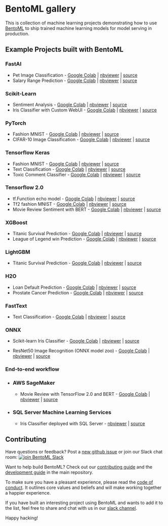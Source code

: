 # BentoML gallery

This is collection of machine learning projects demonstrating how to use
[BentoML](https://github.com/bentoml/BentoML) to ship trained machine learning models
for model serving in production.


## Example Projects built with BentoML

### FastAI

* Pet Image Classification - [Google Colab](https://colab.research.google.com/github/bentoml/gallery/blob/master/fast-ai/pet-image-classification/fast-ai-pet-image-classification.ipynb) | [nbviewer](https://nbviewer.jupyter.org/github/bentoml/gallery/blob/master/fast-ai/pet-image-classification/fast-ai-pet-image-classification.ipynb) | [source](https://github.com/bentoml/gallery/blob/master/fast-ai/pet-image-classification/fast-ai-pet-image-classification.ipynb)
* Salary Range Prediction - [Google Colab](https://colab.research.google.com/github/bentoml/gallery/blob/master/fast-ai/salary-range-prediction/fast-ai-salary-range-prediction.ipynb) | [nbviewer](https://nbviewer.jupyter.org/github/bentoml/gallery/blob/master/fast-ai/salary-range-prediction/fast-ai-salary-range-prediction.ipynb) | [source](https://github.com/bentoml/gallery/blob/master/fast-ai/salary-range-prediction/fast-ai-salary-range-prediction.ipynb)


### Scikit-Learn

* Sentiment Analysis - [Google Colab](https://colab.research.google.com/github/bentoml/gallery/blob/master/scikit-learn/sentiment-analysis/sklearn-sentiment-analysis.ipynb) | [nbviewer](https://nbviewer.jupyter.org/github/bentoml/gallery/blob/master/scikit-learn/sentiment-analysis/sklearn-sentiment-analysis.ipynb) | [source](https://github.com/bentoml/gallery/blob/master/scikit-learn/sentiment-analysis/sklearn-sentiment-analysis.ipynb)
* Iris Classifier with Custom WebUI - [Google Colab](https://colab.research.google.com/github/bentoml/gallery/blob/master/scikit-learn/iris-classifier/iris-classifier.ipynb) | [nbviewer](https://nbviewer.jupyter.org/github/bentoml/gallery/blob/master/scikit-learn/iris-classifier/iris-classifier.ipynb) | [source](https://github.com/bentoml/gallery/blob/master/scikit-learn/iris-classifier/iris-classifier.ipynb)


### PyTorch

* Fashion MNIST - [Google Colab](https://colab.research.google.com/github/bentoml/gallery/blob/master/pytorch/fashion-mnist/pytorch-fashion-mnist.ipynb) | [nbviewer](https://nbviewer.jupyter.org/github/bentoml/gallery/blob/master/pytorch/fashion-mnist/pytorch-fashion-mnist.ipynb) | [source](https://github.com/bentoml/gallery/blob/master/pytorch/fashion-mnist/pytorch-fashion-mnist.ipynb)
* CIFAR-10 Image Classification - [Google Colab](https://colab.research.google.com/github/bentoml/gallery/blob/master/pytorch/cifar10-image-classification/pytorch-cifar10-image-classification.ipynb) | [nbviewer](https://nbviewer.jupyter.org/github/bentoml/gallery/blob/master/pytorch/cifar10-image-classification/pytorch-cifar10-image-classification.ipynb) | [source](https://github.com/bentoml/gallery/blob/master/pytorch/cifar10-image-classification/pytorch-cifar10-image-classification.ipynb)


### Tensorflow Keras

* Fashion MNIST - [Google Colab](https://colab.research.google.com/github/bentoml/gallery/blob/master/legacy-keras/fashion-mnist/keras-fashion-mnist.ipynb) | [nbviewer](https://nbviewer.jupyter.org/github/bentoml/gallery/blob/master/legacy-keras/fashion-mnist/keras-fashion-mnist.ipynb) | [source](https://github.com/bentoml/gallery/blob/master/legacy-keras/fashion-mnist/keras-fashion-mnist.ipynb)
* Text Classification - [Google Colab](https://colab.research.google.com/github/bentoml/gallery/blob/master/legacy-keras/text-classification/keras-text-classification.ipynb) | [nbviewer](https://nbviewer.jupyter.org/github/bentoml/gallery/blob/master/legacy-keras/text-classification/keras-text-classification.ipynb) | [source](https://github.com/bentoml/gallery/blob/master/legacy-keras/text-classification/keras-text-classification.ipynb)
* Toxic Comment Classifier - [Google Colab](https://colab.research.google.com/github/bentoml/gallery/blob/master/legacy-keras/toxic-comment-classification/keras-toxic-comment-classification.ipynb) | [nbviewer](https://nbviewer.jupyter.org/github/bentoml/gallery/blob/master/legacy-keras/toxic-comment-classification/keras-toxic-comment-classification.ipynb) | [source](https://github.com/bentoml/gallery/blob/master/legacy-keras/toxic-comment-classification/keras-toxic-comment-classification.ipynb)


### Tensorflow 2.0

* tf.Function echo model - [Google Colab](https://colab.research.google.com/github/bentoml/gallery/blob/master/tensorflow/echo/tensorflow-echo.ipynb) | [nbviewer](https://nbviewer.jupyter.org/github/bentoml/gallery/blob/master/tensorflow/echo/tensorflow-echo.ipynb) | [source](https://github.com/bentoml/gallery/blob/master/tensorflow/echo/tensorflow-echo.ipynb)
* Tf2 fashion MNIST - [Google Colab](https://colab.research.google.com/github/bentoml/gallery/blob/master/tensorflow/fashion-mnist/tensorflow_2_fasion_mnist.ipynb) | [nbviewer](https://nbviewer.jupyter.org/github/bentoml/gallery/blob/master/tensorflow/fashion-mnist/tensorflow_2_fashion_mnist.ipynb) | [source](https://github.com/bentoml/gallery/blob/master/tensorflow/fashion-mnist/tensorflow_2_fashion_mnist.ipynb)
* Movie Review Sentiment with BERT - [Google Colab](https://colab.research.google.com/github/bentoml/gallery/blob/master/tensorflow/bert/bert_movie_reviews.ipynb) | [nbviewer](https://nbviewer.jupyter.org/github/bentoml/gallery/blob/master/tensorflow/bert/bert_movie_reviews.ipynb) | [source](https://github.com/bentoml/gallery/blob/master/tensorflow/bert/bert_movie_reviews.ipynb)

### XGBoost

* Titanic Survival Prediction - [Google Colab](https://colab.research.google.com/github/bentoml/gallery/blob/master/xgboost/titanic-survival-prediction/xgboost-titanic-survival-prediction.ipynb) | [nbviewer](https://nbviewer.jupyter.org/github/bentoml/gallery/blob/master/xgboost/titanic-survival-prediction/xgboost-titanic-survival-prediction.ipynb) | [source](https://github.com/bentoml/gallery/blob/master/xgboost/titanic-survival-prediction/xgboost-titanic-survival-prediction.ipynb)
* League of Legend win Prediction - [Google Colab](https://colab.research.google.com/github/bentoml/gallery/blob/master/xgboost/league-of-legend-win-prediction/xgboost-league-of-legend-win-prediction.ipynb) | [nbviewer](https://nbviewer.jupyter.org/github/bentoml/gallery/blob/master/xgboost/league-of-legend-win-prediction/xgboost-league-of-legend-win-prediction.ipynb) | [source](https://github.com/bentoml/gallery/blob/master/xgboost/league-of-legend-win-prediction/xgboost-league-of-legend-win-prediction.ipynb)


### LightGBM

* Titanic Survival Prediction -  [Google Colab](https://colab.research.google.com/github/bentoml/gallery/blob/master/lightbgm/titanic-survival-prediction/lightbgm-titanic-survival-prediction.ipynb) | [nbviewer](https://nbviewer.jupyter.org/github/bentoml/gallery/blob/master/lightbgm/titanic-survival-prediction/lightbgm-titanic-survival-prediction.ipynb) | [source](https://github.com/bentoml/gallery/blob/master/lightbgm/titanic-survival-prediction/lightbgm-titanic-survival-prediction.ipynb)


### H2O

* Loan Default Prediction - [Google Colab](https://colab.research.google.com/github/bentoml/gallery/blob/master/h2o/loan-prediction/h2o-loan-prediction.ipynb) | [nbviewer](https://nbviewer.jupyter.org/github/bentoml/gallery/blob/master/h2o/loan-prediction/h2o-loan-prediction.ipynb) | [source](https://github.com/bentoml/gallery/blob/master/h2o/loan-prediction/h2o-loan-prediction.ipynb)
* Prostate Cancer Prediction - [Google Colab](https://colab.research.google.com/github/bentoml/gallery/blob/master/h2o/prostate-cancer-classification/h2o-prostate-cancer-classification.ipynb) | [nbviewer](https://nbviewer.jupyter.org/github/bentoml/gallery/blob/master/h2o/prostate-cancer-classification/h2o-prostate-cancer-classification.ipynb) | [source](https://github.com/bentoml/gallery/blob/master/h2o/prostate-cancer-classification/h2o-prostate-cancer-classification.ipynb)


### FastText

* Text Classification - [Google Colab](https://colab.research.google.com/github/bentoml/gallery/blob/master/fasttext/text-classification/text-classification.ipynb) | [nbviewer](https://nbviewer.jupyter.org/github/bentoml/gallery/blob/master/fasttext/text-classification/text-classification.ipynb) | [source](https://github.com/bentoml/gallery/blob/master/fasttext/text-classification/text-classification.ipynb)


### ONNX

* Scikit-learn Iris Classifier - [Google Colab](https://colab.research.google.com/github/bentoml/gallery/blob/master/onnx/sklearn-iris-classifier/SK-iris-classifier.ipynb) | [nbviewer](https://nbviewer.jupyter.org/github/bentoml/gallery/blob/master/onnx/sklearn-iris-classifier/SK-iris-classifier.ipynb) | [source](https://github.com/bentoml/gallery/blob/master/onnx/sklearn-iris-classifier/SK-iris-classifier.ipynb)

* ResNet50 Image Recognition (ONNX model zoo) - [Google Colab](https://colab.research.google.com/github/bentoml/gallery/blob/master/onnx/resnet50/resnet50.ipynb) | [nbviewer](https://nbviewer.jupyter.org/github/bentoml/gallery/blob/master/onnx/resnet50/resnet50.ipynb) | [source](https://github.com/bentoml/gallery/blob/master/onnx/resnet50/resnet50.ipynb)


### End-to-end workflow

* ### AWS SageMaker

    * Movie Review with TensorFlow 2.0 and BERT - [Google Colab](https://colab.research.google.com/github/bentoml/gallery/blob/master/end-to-end/sagemaker-deployment/MovieReview-sagemaker-deployment.ipynb) | [nbviewer](https://nbviewer.jupyter.org/github/bentoml/gallery/blob/master/end-to-end/sagemaker-deployment/MovieReview-sagemaker-deployment.ipynb) | [source](https://github.com/bentoml/gallery/blob/master/end-to-end/sagemaker-deployment/MovieReview-sagemaker-deployment.ipynbb)

* ###  SQL Server Machine Learning Services

    * Iris Classifier deployed with SQL Server - [nbviewer](https://nbviewer.jupyter.org/github/bentoml/gallery/blob/master/end-to-end/sql-server-deployment/sql-server-deployment.ipynb) | [source](https://github.com/bentoml/gallery/blob/master/end-to-end/sql-server-deployment/sql-server-deployment.ipynb)


## Contributing

Have questions or feedback? Post a [new github issue](https://github.com/bentoml/BentoML/issues/new/choose)
or join our Slack chat room: [![join BentoML
Slack](https://badgen.net/badge/Join/BentoML%20Slack/cyan?icon=slack)](http://bit.ly/2N5IpbB)

Want to help build BentoML? Check out our
[contributing guide](https://github.com/bentoml/BentoML/blob/master/CONTRIBUTING.md) and the
[development guide](https://github.com/bentoml/BentoML/blob/master/DEVELOPMENT.md) in the main repository.

To make sure you have a pleasant experience, please read the [code of conduct](https://github.com/bentoml/BentoML/blob/master/CODE_OF_CONDUCT.md).
It outlines core values and beliefs and will make working together a happier experience.

If you have built an interesting project using BentoML and wants to add
it to the list, feel free to share and chat with us in our [slack channel](http://bit.ly/2N5IpbB).

Happy hacking!
